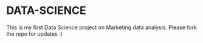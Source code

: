 # DATA-SCIENCE
 This is my first Data Science project on Marketing data analysis. Please fork the repo for updates :)
